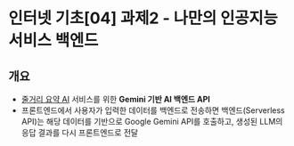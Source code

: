 # 인터넷 기초[04] 과제2 - 나만의 인공지능 서비스 백엔드

## 개요

- [줄거리 요약 AI](https://sh11nyoun9.github.io/summary-ai/) 서비스를 위한 **Gemini 기반 AI 백엔드 API**
- 프론트엔드에서 사용자가 입력한 데이터를 백엔드로 전송하면 백엔드(Serverless API)는 해당 데이터를 기반으로 Google Gemini API를 호출하고, 생성된 LLM의 응답 결과를 다시 프론트엔드로 전달
